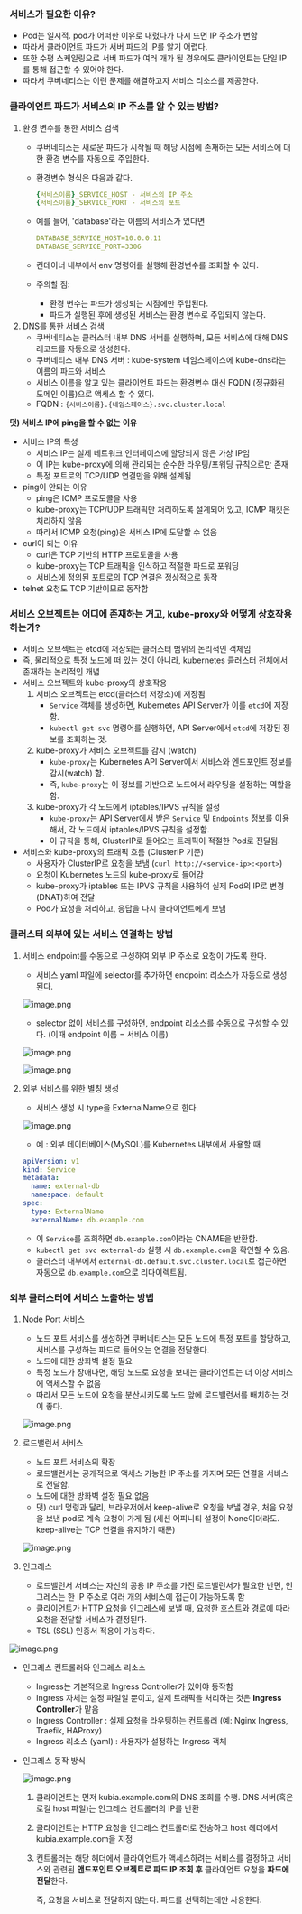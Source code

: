 ### 서비스가 필요한 이유?

- Pod는 일시적. pod가 어떠한 이유로 내렸다가 다시 뜨면 IP 주소가 변함
- 따라서 클라이언트 파드가 서버 파드의 IP를 알기 어렵다.
- 또한 수평 스케일링으로 서버 파드가 여러 개가 될 경우에도 클라이언트는 단일 IP를 통해 접근할 수 있어야 한다.
- 따라서 쿠버네티스는 이런 문제를 해결하고자 서비스 리소스를 제공한다.

### 클라이언트 파드가 서비스의 IP 주소를 알 수 있는 방법?

1. 환경 변수를 통한 서비스 검색
    - 쿠버네티스는 새로운 파드가 시작될 때 해당 시점에 존재하는 모든 서비스에 대한 환경 변수를 자동으로 주입한다.
    - 환경변수 형식은 다음과 같다.
        
        ```yaml
        {서비스이름}_SERVICE_HOST - 서비스의 IP 주소
        {서비스이름}_SERVICE_PORT - 서비스의 포트
        ```
        
    - 예를 들어, 'database'라는 이름의 서비스가 있다면
        
        ```yaml
        DATABASE_SERVICE_HOST=10.0.0.11
        DATABASE_SERVICE_PORT=3306
        ```
        
    - 컨테이너 내부에서 env 명령어를 실행해 환경변수를 조회할 수 있다.
    - 주의할 점:
        - 환경 변수는 파드가 생성되는 시점에만 주입된다.
        - 파드가 실행된 후에 생성된 서비스는 환경 변수로 주입되지 않는다.
2. DNS를 통한 서비스 검색
    - 쿠버네티스는 클러스터 내부 DNS 서버를 실행하며, 모든 서비스에 대해 DNS 레코드를 자동으로 생성한다.
    - 쿠버네티스 내부 DNS 서버 : kube-system 네임스페이스에 kube-dns라는 이름의 파드와 서비스
    - 서비스 이름을 알고 있는 클라이언트 파드는 환경변수 대신 FQDN (정규화된 도메인 이름)으로 액세스 할 수 있다.
    - FQDN : `{서비스이름}.{네임스페이스}.svc.cluster.local`

**덧) 서비스 IP에 ping을 할 수 없는 이유**

- 서비스 IP의 특성
    - 서비스 IP는 실제 네트워크 인터페이스에 할당되지 않은 가상 IP임
    - 이 IP는 kube-proxy에 의해 관리되는 순수한 라우팅/포워딩 규칙으로만 존재
    - 특정 포트로의 TCP/UDP 연결만을 위해 설계됨
- ping이 안되는 이유
    - ping은 ICMP 프로토콜을 사용
    - kube-proxy는 TCP/UDP 트래픽만 처리하도록 설계되어 있고, ICMP 패킷은 처리하지 않음
    - 따라서 ICMP 요청(ping)은 서비스 IP에 도달할 수 없음
- curl이 되는 이유
    - curl은 TCP 기반의 HTTP 프로토콜을 사용
    - kube-proxy는 TCP 트래픽을 인식하고 적절한 파드로 포워딩
    - 서비스에 정의된 포트로의 TCP 연결은 정상적으로 동작
- telnet 요청도 TCP 기반이므로 동작함

### 서비스 오브젝트는 어디에 존재하는 거고, kube-proxy와 어떻게 상호작용하는가?

- 서비스 오브젝트는 etcd에 저장되는 클러스터 범위의 논리적인 객체임
- 즉, 물리적으로 특정 노드에 떠 있는 것이 아니라, kubernetes 클러스터 전체에서 존재하는 논리적인 개념
- 서비스 오브젝트와 kube-proxy의 상호작용
    1. 서비스 오브젝트는 etcd(클러스터 저장소)에 저장됨
        - `Service` 객체를 생성하면, Kubernetes API Server가 이를 `etcd`에 저장함.
        - `kubectl get svc` 명령어를 실행하면, API Server에서 `etcd`에 저장된 정보를 조회하는 것.
    2. kube-proxy가 서비스 오브젝트를 감시 (watch)
        - `kube-proxy`는 Kubernetes API Server에서 서비스와 엔드포인트 정보를 감시(watch) 함.
        - 즉, `kube-proxy`는 이 정보를 기반으로 노드에서 라우팅을 설정하는 역할을 함.
    3. kube-proxy가 각 노드에서 iptables/IPVS 규칙을 설정
        - `kube-proxy`는 API Server에서 받은 `Service` 및 `Endpoints` 정보를 이용해서, 각 노드에서 iptables/IPVS 규칙을 설정함.
        - 이 규칙을 통해, ClusterIP로 들어오는 트래픽이 적절한 Pod로 전달됨.
- 서비스와 kube-proxy의 트래픽 흐름 (ClusterIP 기준)
    - 사용자가 ClusterIP로 요청을 보냄 (`curl http://<service-ip>:<port>`)
    - 요청이 Kubernetes 노드의 kube-proxy로 들어감
    - kube-proxy가 iptables 또는 IPVS 규칙을 사용하여 실제 Pod의 IP로 변경(DNAT)하여 전달
    - Pod가 요청을 처리하고, 응답을 다시 클라이언트에게 보냄

### 클러스터 외부에 있는 서비스 연결하는 방법

1. 서비스 endpoint를 수동으로 구성하여 외부 IP 주소로 요청이 가도록 한다.
    - 서비스 yaml 파일에 selector를 추가하면 endpoint 리소스가 자동으로 생성된다.
    
    ![image.png](attachment:a2f65146-e37a-4435-bbe2-5ba647470e0f:image.png)
    
    - selector 없이 서비스를 구성하면, endpoint 리소스를 수동으로 구성할 수 있다. (이때 endpoint 이름 = 서비스 이름)
    
    ![image.png](attachment:c7b8c980-c96d-48e9-94a4-6ff1fdf56bb1:image.png)
    
    ![image.png](attachment:80436e94-994c-4ed9-82d0-209dbdb9b01d:image.png)
    
2. 외부 서비스를 위한 별칭 생성
    - 서비스 생성 시 type을 ExternalName으로 한다.
    
    ![image.png](attachment:e7fc78bf-d181-4cdd-8f2e-5241ac5d7b0a:image.png)
    
    - 예 : 외부 데이터베이스(MySQL)를 Kubernetes 내부에서 사용할 때
    
    ```yaml
    apiVersion: v1
    kind: Service
    metadata:
      name: external-db
      namespace: default
    spec:
      type: ExternalName
      externalName: db.example.com
    ```
    
    - 이 `Service`를 조회하면 `db.example.com`이라는 CNAME을 반환함.
    - `kubectl get svc external-db` 실행 시 `db.example.com`을 확인할 수 있음.
    - 클러스터 내부에서 `external-db.default.svc.cluster.local`로 접근하면 자동으로 `db.example.com`으로 리다이렉트됨.

### 외부 클러스터에 서비스 노출하는 방법

1. Node Port 서비스
    - 노드 포트 서비스를 생성하면 쿠버네티스는 모든 노드에 특정 포트를 할당하고, 서비스를 구성하는 파드로 들어오는 연결을 전달한다.
    - 노드에 대한 방화벽 설정 필요
    - 특정 노드가 장애나면, 해당 노드로 요청을 보내는 클라이언트는 더 이상 서비스에 액세스할 수 없음
    - 따라서 모든 노드에 요청을 분산시키도록 노드 앞에 로드밸런서를 배치하는 것이 좋다.
    
    ![image.png](attachment:93d4ea38-89f4-4c8b-a615-8a61609be1f7:image.png)
    
2. 로드밸런서 서비스
    - 노드 포트 서비스의 확장
    - 로드밸런서는 공개적으로 액세스 가능한 IP 주소를 가지며 모든 연결을 서비스로 전달함.
    - 노드에 대한 방화벽 설정 필요 없음
    - 덧) curl 명령과 달리, 브라우저에서 keep-alive로 요청을 보낼 경우, 처음 요청을 보낸 pod로 계속 요청이 가게 됨 (세션 어피니티 설정이 None이더라도. keep-alive는 TCP 연결을 유지하기 때문)
    
    ![image.png](attachment:9a2eeba2-a873-400b-afa3-741ddaf390b2:image.png)
    

1. 인그레스
    - 로드밸런서 서비스는 자신의 공용 IP 주소를 가진 로드밸런서가 필요한 반면, 인그레스는 한 IP 주소로 여러 개의 서비스에 접근이 가능하도록 함
    - 클라이언트가 HTTP 요청을 인그레스에 보낼 때, 요청한 호스트와 경로에 따라 요청을 전달할 서비스가 결정된다.
    - TSL (SSL) 인증서 적용이 가능하다.

![image.png](attachment:71ab1272-ae03-4c12-8880-8115074f8208:image.png)

- 인그레스 컨트롤러와 인그레스 리소스
    - Ingress는 기본적으로 Ingress Controller가 있어야 동작함
    - Ingress 자체는 설정 파일일 뿐이고, 실제 트래픽을 처리하는 것은 **Ingress Controller**가 맡음
    - Ingress Controller : 실제 요청을 라우팅하는 컨트롤러 (예: Nginx Ingress, Traefik, HAProxy)
    - Ingress 리소스 (yaml) : 사용자가 설정하는 Ingress 객체

- 인그레스 동작 방식
    
    ![image.png](attachment:d195b737-f979-4670-bac6-a1ca051f3493:image.png)
    
    1. 클라이언트는 먼저 kubia.example.com의 DNS 조회를 수행. DNS 서버(혹은 로컬 host 파일)는 인그레스 컨트롤러의 IP를 반환
    2. 클라이언트는 HTTP 요청을 인그레스 컨트롤러로 전송하고 host 헤더에서 kubia.example.com을 지정
    3. 컨트롤러는 해당 헤더에서 클라이언트가 액세스하려는 서비스를 결정하고 서비스와 관련된 **앤드포인트 오브젝트로 파드 IP 조회 후** 클라이언트 요청을 **파드에 전달**한다.
        
        즉, 요청을 서비스로 전달하지 않는다. 파드를 선택하는데만 사용한다.
